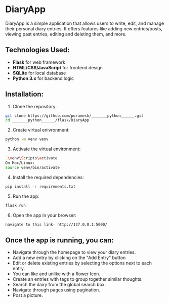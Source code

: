 # DiaryApp

DiaryApp is a simple application that allows users to write, edit, and manage their personal diary entries. It offers features like adding new entries/posts, viewing past entries, editing and deleting them, and more.

## Technologies Used:
- **Flask** for web framework
- **HTML/CSS/JavaScript** for frontend design
- **SQLite** for local database
- **Python 3.x** for backend logic

## Installation:
1. Clone the repository:
```bash
git clone https://github.com/poramesh/_______python______.git
cd _______python______/flask/DiaryApp
```
2. Create virtual enivronment:
```bash
python -m venv venv
```
3. Activate the virtual environment:
```bash
.\venv\Scripts\activate
On Mac/Linux:
source venv/bin/activate
```
4. Install the required dependencies:
```bash
pip install -r requirements.txt
```
5. Run the app:
```bash
flask run
```
6. Open the app in your browser:
```bash
navigate to this link- http://127.0.0.1:5000/
```

## Once the app is running, you can:

- Navigate through the homepage to view your diary entries.
- Add a new entry by clicking on the "Add Entry" button
- Edit or delete existing entries by selecting the options next to each entry.
- You can like and unlike with a flower Icon.
- Create an entries with tags to group together similar thoughts.
- Search the dairy from the global search box.
- Navigate through pages using pagination.
- Post a picture. 



